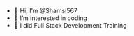 - 👋 Hi, I’m @Shamsi567
- 👀 I’m interested in coding
- 🌱 I did Full Stack Development Training


<!---
Shamsi567/Shamsi567 is a ✨ special ✨ repository because its `README.md` (this file) appears on your GitHub profile.
You can click the Preview link to take a look at your changes.
--->
